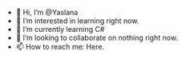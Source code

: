 - 👋 Hi, I’m @Yaslana
- 👀 I’m interested in learning right now.
- 🌱 I’m currently learning C#
- 💞️ I’m looking to collaborate on nothing right now.
- 📫 How to reach me: Here.

<!---
Yaslana/Yaslana is a ✨ special ✨ repository because its `README.md` (this file) appears on your GitHub profile.
You can click the Preview link to take a look at your changes.
--->
